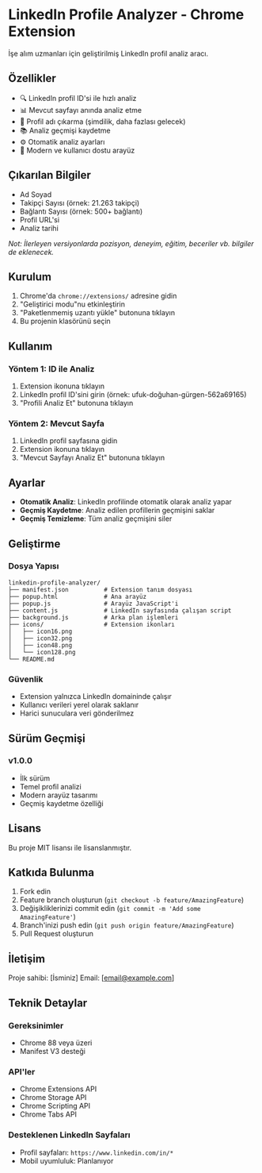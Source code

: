 # LinkedIn Profile Analyzer - Chrome Extension

İşe alım uzmanları için geliştirilmiş LinkedIn profil analiz aracı.

## Özellikler

- 🔍 LinkedIn profil ID'si ile hızlı analiz
- 📊 Mevcut sayfayı anında analiz etme
- 📝 Profil adı çıkarma (şimdilik, daha fazlası gelecek)
- 📚 Analiz geçmişi kaydetme
- ⚙️ Otomatik analiz ayarları
- 🎨 Modern ve kullanıcı dostu arayüz

## Çıkarılan Bilgiler

- Ad Soyad
- Takipçi Sayısı (örnek: 21.263 takipçi)
- Bağlantı Sayısı (örnek: 500+ bağlantı)
- Profil URL'si
- Analiz tarihi

*Not: İlerleyen versiyonlarda pozisyon, deneyim, eğitim, beceriler vb. bilgiler de eklenecek.*

## Kurulum

1. Chrome'da `chrome://extensions/` adresine gidin
2. "Geliştirici modu"nu etkinleştirin
3. "Paketlenmemiş uzantı yükle" butonuna tıklayın
4. Bu projenin klasörünü seçin

## Kullanım

### Yöntem 1: ID ile Analiz
1. Extension ikonuna tıklayın
2. LinkedIn profil ID'sini girin (örnek: ufuk-doğuhan-gürgen-562a69165)
3. "Profili Analiz Et" butonuna tıklayın

### Yöntem 2: Mevcut Sayfa
1. LinkedIn profil sayfasına gidin
2. Extension ikonuna tıklayın
3. "Mevcut Sayfayı Analiz Et" butonuna tıklayın

## Ayarlar

- **Otomatik Analiz**: LinkedIn profilinde otomatik olarak analiz yapar
- **Geçmiş Kaydetme**: Analiz edilen profillerin geçmişini saklar
- **Geçmiş Temizleme**: Tüm analiz geçmişini siler

## Geliştirme

### Dosya Yapısı
```
linkedin-profile-analyzer/
├── manifest.json          # Extension tanım dosyası
├── popup.html             # Ana arayüz
├── popup.js               # Arayüz JavaScript'i
├── content.js             # LinkedIn sayfasında çalışan script
├── background.js          # Arka plan işlemleri
├── icons/                 # Extension ikonları
│   ├── icon16.png
│   ├── icon32.png
│   ├── icon48.png
│   └── icon128.png
└── README.md
```

### Güvenlik

- Extension yalnızca LinkedIn domaininde çalışır
- Kullanıcı verileri yerel olarak saklanır
- Harici sunuculara veri gönderilmez

## Sürüm Geçmişi

### v1.0.0
- İlk sürüm
- Temel profil analizi
- Modern arayüz tasarımı
- Geçmiş kaydetme özelliği

## Lisans

Bu proje MIT lisansı ile lisanslanmıştır.

## Katkıda Bulunma

1. Fork edin
2. Feature branch oluşturun (`git checkout -b feature/AmazingFeature`)
3. Değişikliklerinizi commit edin (`git commit -m 'Add some AmazingFeature'`)
4. Branch'inizi push edin (`git push origin feature/AmazingFeature`)
5. Pull Request oluşturun

## İletişim

Proje sahibi: [İsminiz]
Email: [email@example.com]

## Teknik Detaylar

### Gereksinimler
- Chrome 88 veya üzeri
- Manifest V3 desteği

### API'ler
- Chrome Extensions API
- Chrome Storage API
- Chrome Scripting API
- Chrome Tabs API

### Desteklenen LinkedIn Sayfaları
- Profil sayfaları: `https://www.linkedin.com/in/*`
- Mobil uyumluluk: Planlanıyor
